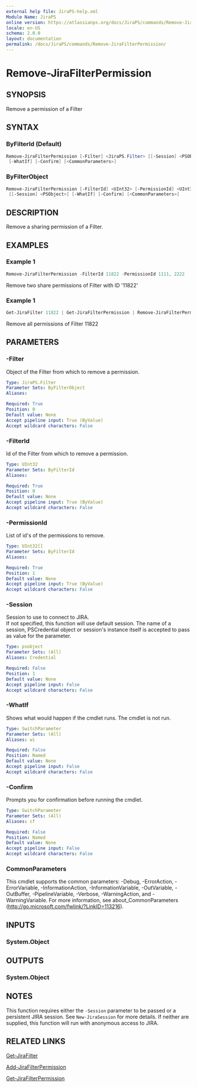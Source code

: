 ```yaml
---
external help file: JiraPS-help.xml
Module Name: JiraPS
online version: https://atlassianps.org/docs/JiraPS/commands/Remove-JiraFilterPermission/
locale: en-US
schema: 2.0.0
layout: documentation
permalink: /docs/JiraPS/commands/Remove-JiraFilterPermission/
---
```

# Remove-JiraFilterPermission

## SYNOPSIS

Remove a permission of a Filter

## SYNTAX

### ByFilterId (Default)

```powershell
Remove-JiraFilterPermission [-Filter] <JiraPS.Filter> [[-Session] <PSObject>]
 [-WhatIf] [-Confirm] [<CommonParameters>]
```

### ByFilterObject

```powershell
Remove-JiraFilterPermission [-FilterId] <UInt32> [-PermissionId] <UInt32[]>
 [[-Session] <PSObject>] [-WhatIf] [-Confirm] [<CommonParameters>]
```

## DESCRIPTION

Remove a sharing permission of a Filter.

## EXAMPLES

### Example 1

```powershell
Remove-JiraFilterPermission -FilterId 11822 -PermissionId 1111, 2222
```

Remove two share permissions of Filter with ID '11822'

### Example 1

```powershell
Get-JiraFilter 11822 | Get-JiraFilterPermission | Remove-JiraFilterPermission
```

Remove all permissions of Filter 11822

## PARAMETERS

### -Filter

Object of the Filter from which to remove a permission.

```yaml
Type: JiraPS.Filter
Parameter Sets: ByFilterObject
Aliases:

Required: True
Position: 0
Default value: None
Accept pipeline input: True (ByValue)
Accept wildcard characters: False
```

### -FilterId

Id of the Filter from which to remove a permission.

```yaml
Type: UInt32
Parameter Sets: ByFilterId
Aliases:

Required: True
Position: 0
Default value: None
Accept pipeline input: True (ByValue)
Accept wildcard characters: False
```

### -PermissionId

List of id's of the permissions to remove.

```yaml
Type: UInt32[]
Parameter Sets: ByFilterId
Aliases:

Required: True
Position: 1
Default value: None
Accept pipeline input: True (ByValue)
Accept wildcard characters: False
```

### -Session

Session to use to connect to JIRA.  
If not specified, this function will use default session.
The name of a session, PSCredential object or session's instance itself is accepted to pass as value for the parameter.

```yaml
Type: psobject
Parameter Sets: (All)
Aliases: Credential

Required: False
Position: 1
Default value: None
Accept pipeline input: False
Accept wildcard characters: False
```

### -WhatIf

Shows what would happen if the cmdlet runs.
The cmdlet is not run.

```yaml
Type: SwitchParameter
Parameter Sets: (All)
Aliases: wi

Required: False
Position: Named
Default value: None
Accept pipeline input: False
Accept wildcard characters: False
```

### -Confirm

Prompts you for confirmation before running the cmdlet.

```yaml
Type: SwitchParameter
Parameter Sets: (All)
Aliases: cf

Required: False
Position: Named
Default value: None
Accept pipeline input: False
Accept wildcard characters: False
```

### CommonParameters

This cmdlet supports the common parameters: -Debug, -ErrorAction,
-ErrorVariable, -InformationAction, -InformationVariable, -OutVariable,
-OutBuffer, -PipelineVariable, -Verbose, -WarningAction, and -WarningVariable.
For more information, see about_CommonParameters
(<http://go.microsoft.com/fwlink/?LinkID=113216>).

## INPUTS

### System.Object

## OUTPUTS

### System.Object

## NOTES

This function requires either the `-Session` parameter to be passed or a persistent JIRA session.
See `New-JiraSession` for more details.
If neither are supplied, this function will run with anonymous access to JIRA.

## RELATED LINKS

[Get-JiraFilter](../Get-JiraFilter/)

[Add-JiraFilterPermission](../Add-JiraFilterPermission/)

[Get-JiraFilterPermission](../Get-JiraFilterPermission/)
